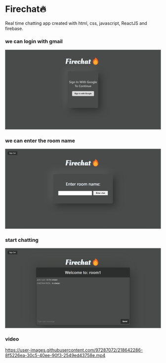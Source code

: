 
# Firechat🔥

Real time chatting app created with html, css, javascript, ReactJS and firebase.






### we can login with gmail




![App Screenshot](https://github.com/ChetanPatil12/Firechat/blob/main/screenshots/login.png?raw=true)

### we can enter the room name
![App Screenshot](https://github.com/ChetanPatil12/Firechat/blob/main/screenshots/select-room.png?raw=true)

### start chatting
![App Screenshot](https://github.com/ChetanPatil12/Firechat/blob/main/screenshots/chatting-room.png?raw=true)

### video
https://user-images.githubusercontent.com/97287072/218642286-8f5226ea-30c5-40ee-90f3-2549ed43758e.mp4

